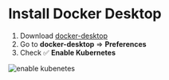 # Install Docker Desktop

1. Download [docker-desktop](https://www.docker.com/products/docker-desktop/)
2. Go to **docker-desktop** => **Preferences**
3. Check ✅ **Enable Kubernetes**

![enable kubenetes](/assets/images/docker-desktop.png)
